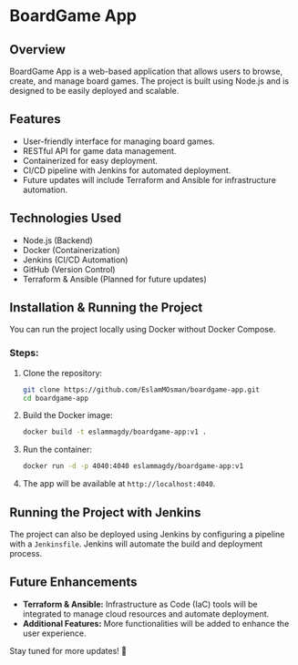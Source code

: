 # BoardGame App

## Overview
BoardGame App is a web-based application that allows users to browse, create, and manage board games. The project is built using Node.js and is designed to be easily deployed and scalable.

## Features
- User-friendly interface for managing board games.
- RESTful API for game data management.
- Containerized for easy deployment.
- CI/CD pipeline with Jenkins for automated deployment.
- Future updates will include Terraform and Ansible for infrastructure automation.

## Technologies Used
- Node.js (Backend)
- Docker (Containerization)
- Jenkins (CI/CD Automation)
- GitHub (Version Control)
- Terraform & Ansible (Planned for future updates)

## Installation & Running the Project
You can run the project locally using Docker without Docker Compose.

### Steps:
1. Clone the repository:
   ```bash
   git clone https://github.com/EslamMOsman/boardgame-app.git
   cd boardgame-app
   ```

2. Build the Docker image:
   ```bash
   docker build -t eslammagdy/boardgame-app:v1 .
   ```

3. Run the container:
   ```bash
   docker run -d -p 4040:4040 eslammagdy/boardgame-app:v1
   ```

4. The app will be available at `http://localhost:4040`.

## Running the Project with Jenkins
The project can also be deployed using Jenkins by configuring a pipeline with a `Jenkinsfile`. Jenkins will automate the build and deployment process.

## Future Enhancements
- **Terraform & Ansible:** Infrastructure as Code (IaC) tools will be integrated to manage cloud resources and automate deployment.
- **Additional Features:** More functionalities will be added to enhance the user experience.

Stay tuned for more updates! 🚀

